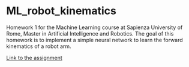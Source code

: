 # ML_robot_kinematics

<!-- https://github.com/iocchi/MLHW1_robot_kinematics -->
<!-- link -->
Homework 1 for the Machine Learning course at Sapienza University of Rome, Master in Artificial Intelligence and Robotics. The goal of this homework is to implement a simple neural network to learn the forward kinematics of a robot arm. 

[Link to the assignment](https://github.com/iocchi/MLHW1_robot_kinematics)